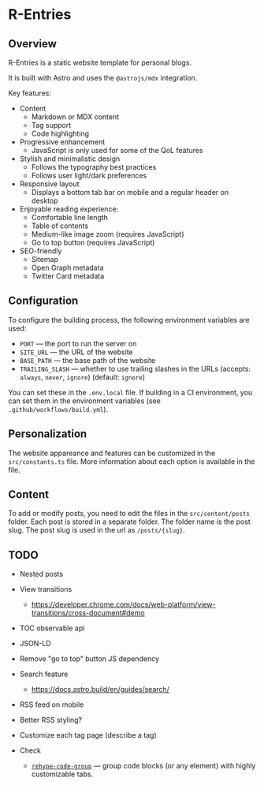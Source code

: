 # R-Entries

## Overview

R-Entries is a static website template for personal blogs.

It is built with Astro and uses the `@astrojs/mdx` integration.

Key features:

- Content
  - Markdown or MDX content
  - Tag support
  - Code highlighting
- Progressive enhancement
  - JavaScript is only used for some of the QoL features
- Stylish and minimalistic design
  - Follows the typography best practices
  - Follows user light/dark preferences
- Responsive layout
  - Displays a bottom tab bar on mobile and a regular header on desktop
- Enjoyable reading experience:
  - Comfortable line length
  - Table of contents
  - Medium-like image zoom (requires JavaScript)
  - Go to top button (requires JavaScript)
- SEO-friendly
  - Sitemap
  - Open Graph metadata
  - Twitter Card metadata

## Configuration

To configure the building process, the following environment variables are used:

- `PORT` — the port to run the server on
- `SITE_URL` — the URL of the website
- `BASE_PATH` — the base path of the website
- `TRAILING_SLASH` — whether to use trailing slashes in the URLs (accepts: `always`, `never`, `ignore`) (default: `ignore`)

You can set these in the `.env.local` file.
If building in a CI environment, you can set them in the environment variables (see `.github/workflows/build.yml`).

## Personalization

The website appareance and features can be customized in the `src/constants.ts` file.
More information about each option is available in the file.

## Content

To add or modify posts, you need to edit the files in the `src/content/posts` folder.
Each post is stored in a separate folder.
The folder name is the post slug.
The post slug is used in the url as `/posts/{slug}`.

## TODO

- Nested posts
- View transitions
  - https://developer.chrome.com/docs/web-platform/view-transitions/cross-document#demo
- TOC observable api
- JSON-LD
- Remove "go to top" button JS dependency
- Search feature
  - https://docs.astro.build/en/guides/search/
- RSS feed on mobile
- Better RSS styling?
- Customize each tag page (describe a tag)

- Check
  - [`rehype-code-group`](https://github.com/ITZSHOAIB/rehype-code-group) — group code blocks (or any element) with highly customizable tabs.

